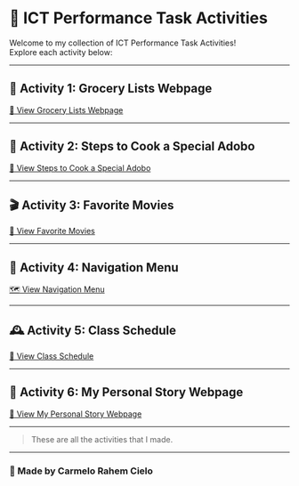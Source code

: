 # 📝 ICT Performance Task Activities

Welcome to my collection of ICT Performance Task Activities!  
Explore each activity below:

---

## 🌽 Activity 1: Grocery Lists Webpage  
[🛒 View Grocery Lists Webpage](./Activity%201%20~%20Grocery%20Lists.html)

---

## 🍗 Activity 2: Steps to Cook a Special Adobo  
[🍳 View Steps to Cook a Special Adobo](./Activity%202%20~%20Step-To%20Cook%20A%20DIsh.html)

---

## 🎬 Activity 3: Favorite Movies  
[🍿 View Favorite Movies](./Activity%203%20~%20favorite-movie-genres.html)

---

## 🧭 Activity 4: Navigation Menu  
[🗺️ View Navigation Menu](./Acitivity%204%20~%20Navigation%20menu.html)

---

## 🕰️ Activity 5: Class Schedule  
[📅 View Class Schedule](./Acitivity%205%20~%20Class%20schedule.html)

---

## 📖 Activity 6: My Personal Story Webpage  
[👤 View My Personal Story Webpage](./Acitivity%206%20~%20My%20personal%20webpage%20using%20lists.html)

---

> These are all the activities that I made.

---

### 👤 Made by **Carmelo Rahem Cielo**
